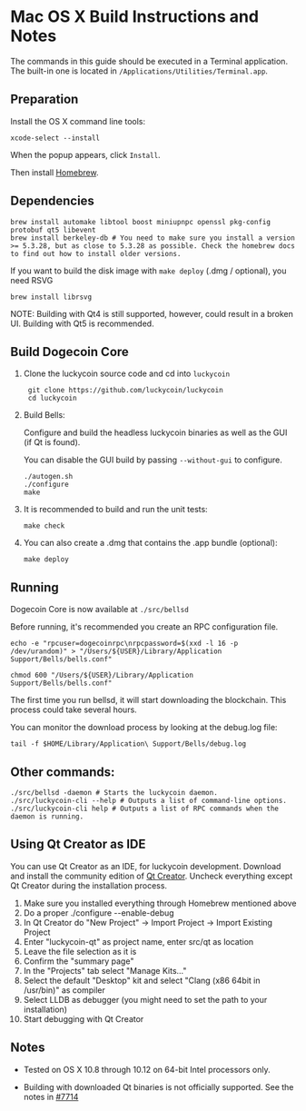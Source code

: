 Mac OS X Build Instructions and Notes
====================================
The commands in this guide should be executed in a Terminal application.
The built-in one is located in `/Applications/Utilities/Terminal.app`.

Preparation
-----------
Install the OS X command line tools:

`xcode-select --install`

When the popup appears, click `Install`.

Then install [Homebrew](https://brew.sh).

Dependencies
----------------------

    brew install automake libtool boost miniupnpc openssl pkg-config protobuf qt5 libevent
    brew install berkeley-db # You need to make sure you install a version >= 5.3.28, but as close to 5.3.28 as possible. Check the homebrew docs to find out how to install older versions.

If you want to build the disk image with `make deploy` (.dmg / optional), you need RSVG

    brew install librsvg

NOTE: Building with Qt4 is still supported, however, could result in a broken UI. Building with Qt5 is recommended.

Build Dogecoin Core
------------------------

1. Clone the luckycoin source code and cd into `luckycoin`

        git clone https://github.com/luckycoin/luckycoin
        cd luckycoin

2.  Build Bells:

    Configure and build the headless luckycoin binaries as well as the GUI (if Qt is found).

    You can disable the GUI build by passing `--without-gui` to configure.

        ./autogen.sh
        ./configure
        make

3.  It is recommended to build and run the unit tests:

        make check

4.  You can also create a .dmg that contains the .app bundle (optional):

        make deploy

Running
-------

Dogecoin Core is now available at `./src/bellsd`

Before running, it's recommended you create an RPC configuration file.

    echo -e "rpcuser=dogecoinrpc\nrpcpassword=$(xxd -l 16 -p /dev/urandom)" > "/Users/${USER}/Library/Application Support/Bells/bells.conf"

    chmod 600 "/Users/${USER}/Library/Application Support/Bells/bells.conf"

The first time you run bellsd, it will start downloading the blockchain. This process could take several hours.

You can monitor the download process by looking at the debug.log file:

    tail -f $HOME/Library/Application\ Support/Bells/debug.log

Other commands:
-------

    ./src/bellsd -daemon # Starts the luckycoin daemon.
    ./src/luckycoin-cli --help # Outputs a list of command-line options.
    ./src/luckycoin-cli help # Outputs a list of RPC commands when the daemon is running.

Using Qt Creator as IDE
------------------------
You can use Qt Creator as an IDE, for luckycoin development.
Download and install the community edition of [Qt Creator](https://www.qt.io/download/).
Uncheck everything except Qt Creator during the installation process.

1. Make sure you installed everything through Homebrew mentioned above
2. Do a proper ./configure --enable-debug
3. In Qt Creator do "New Project" -> Import Project -> Import Existing Project
4. Enter "luckycoin-qt" as project name, enter src/qt as location
5. Leave the file selection as it is
6. Confirm the "summary page"
7. In the "Projects" tab select "Manage Kits..."
8. Select the default "Desktop" kit and select "Clang (x86 64bit in /usr/bin)" as compiler
9. Select LLDB as debugger (you might need to set the path to your installation)
10. Start debugging with Qt Creator

Notes
-----

* Tested on OS X 10.8 through 10.12 on 64-bit Intel processors only.

* Building with downloaded Qt binaries is not officially supported. See the notes in [#7714](https://github.com/luckycoin/luckycoin/issues/7714)
